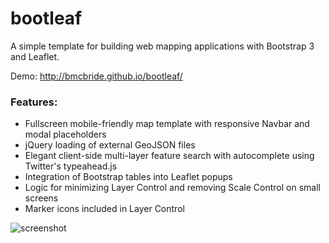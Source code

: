 bootleaf
========

A simple template for building web mapping applications with Bootstrap 3 and Leaflet.

Demo: http://bmcbride.github.io/bootleaf/

### Features:
* Fullscreen mobile-friendly map template with responsive Navbar and modal placeholders
* jQuery loading of external GeoJSON files
* Elegant client-side multi-layer feature search with autocomplete using Twitter's typeahead.js
* Integration of Bootstrap tables into Leaflet popups
* Logic for minimizing Layer Control and removing Scale Control on small screens
* Marker icons included in Layer Control

![screenshot](http://bmcbride.github.io/bootleaf/screenshot.jpg)
